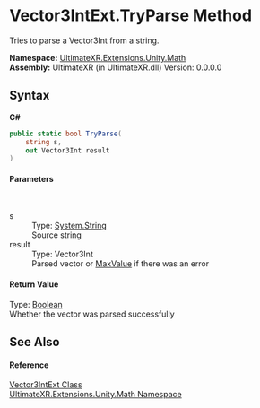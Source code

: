 # Vector3IntExt.TryParse Method 
 

Tries to parse a Vector3Int from a string.

**Namespace:**&nbsp;<a href="N_UltimateXR_Extensions_Unity_Math">UltimateXR.Extensions.Unity.Math</a><br />**Assembly:**&nbsp;UltimateXR (in UltimateXR.dll) Version: 0.0.0.0

## Syntax

**C#**<br />
``` C#
public static bool TryParse(
	string s,
	out Vector3Int result
)
```


#### Parameters
&nbsp;<dl><dt>s</dt><dd>Type: <a href="https://docs.microsoft.com/dotnet/api/system.string" target="_blank" rel="noopener noreferrer">System.String</a><br />Source string</dd><dt>result</dt><dd>Type: Vector3Int<br />Parsed vector or <a href="P_UltimateXR_Extensions_Unity_Math_Vector3IntExt_MaxValue">MaxValue</a> if there was an error</dd></dl>

#### Return Value
Type: <a href="https://docs.microsoft.com/dotnet/api/system.boolean" target="_blank" rel="noopener noreferrer">Boolean</a><br />Whether the vector was parsed successfully

## See Also


#### Reference
<a href="T_UltimateXR_Extensions_Unity_Math_Vector3IntExt">Vector3IntExt Class</a><br /><a href="N_UltimateXR_Extensions_Unity_Math">UltimateXR.Extensions.Unity.Math Namespace</a><br />